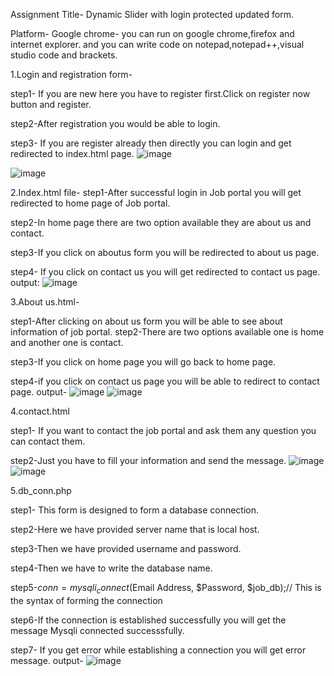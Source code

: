 Assignment Title- Dynamic Slider with login protected updated form.

Platform- Google chrome- you can run on google chrome,firefox and internet explorer. and you can write code on notepad,notepad++,visual studio code and brackets.

1.Login and registration form-

step1- If you are new here you have to register first.Click on register now button and register.

step2-After registration you would be able to login.

step3- If you are register already then directly you can login and get redirected to index.html page.
![image](https://github.com/sayali-powar/Dynamic-slider/assets/144382181/e5be6bf7-da01-4adc-82e9-0c8e44c37419)


![image](https://github.com/sayali-powar/Dynamic-slider/assets/144382181/5931e871-47bf-4fc9-843c-3df435e5e0aa)

2.Index.html file-
step1-After successful login in Job portal you will get redirected to home page of Job portal.

step2-In home page there are two option available they are about us and contact.

step3-If you click on aboutus form you will be redirected to about us page.

step4- If you click on contact us you will get redirected to contact us page.
output:
![image](https://github.com/sayali-powar/Dynamic-slider/assets/144382181/c6267562-baf6-426e-94e0-12915daae367)

3.About us.html-

step1-After clicking on about us form you will be able to see about information of job portal. 
step2-There are two options available one is home and another one is contact.

step3-If you click on home page you will go back to home page.

step4-if you click on contact us page you will be able to redirect to contact page.
output-
![image](https://github.com/sayali-powar/Dynamic-slider/assets/144382181/9468e278-0e08-478a-ae8f-765e35cf4b27)
![image](https://github.com/sayali-powar/Dynamic-slider/assets/144382181/c14244b7-f1a2-4139-b451-7b74f23f8069)



4.contact.html

step1- If you want to contact the job portal and ask them any question you can contact them.

step2-Just you have to fill your information and send the message.
![image](https://github.com/sayali-powar/Dynamic-slider/assets/144382181/e738694f-fe0d-48a4-9ab5-af8c8c7a4c8b)
![image](https://github.com/sayali-powar/Dynamic-slider/assets/144382181/7e682e91-479b-4c75-94c2-e82a0cd954a7)



5.db_conn.php

step1- This form is designed to form a database connection.

step2-Here we have provided server name that is local host.

step3-Then we have provided username and password.

step4-Then we have to write the database name.

step5-$conn = mysqli_connect($Email Address, $Password, $job_db);// This is the syntax of forming the connection

step6-If the connection is established successfully you will get the message Mysqli connected successsfully.

step7- If you get error while establishing a connection you will get error message.
output-
![image](https://github.com/sayali-powar/Dynamic-slider/assets/144382181/11c1bf19-9fb3-4792-8e45-4a585e5b6105)

